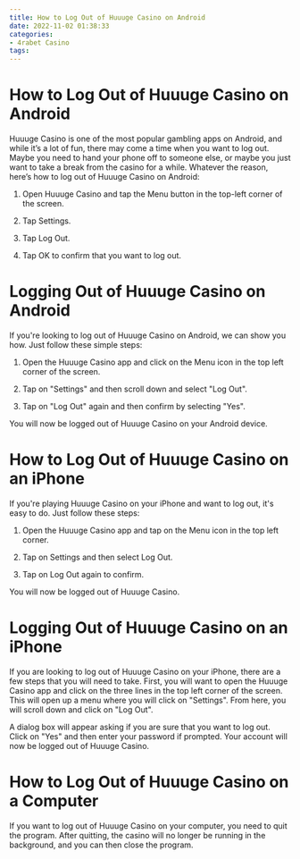 ```yaml
---
title: How to Log Out of Huuuge Casino on Android
date: 2022-11-02 01:38:33
categories:
- 4rabet Casino
tags:
---
```



#  How to Log Out of Huuuge Casino on Android

Huuuge Casino is one of the most popular gambling apps on Android, and while it’s a lot of fun, there may come a time when you want to log out. Maybe you need to hand your phone off to someone else, or maybe you just want to take a break from the casino for a while. Whatever the reason, here’s how to log out of Huuuge Casino on Android:

1) Open Huuuge Casino and tap the Menu button in the top-left corner of the screen.

2) Tap Settings.

3) Tap Log Out.

4) Tap OK to confirm that you want to log out.

#  Logging Out of Huuuge Casino on Android

If you're looking to log out of Huuuge Casino on Android, we can show you how. Just follow these simple steps:

1) Open the Huuuge Casino app and click on the Menu icon in the top left corner of the screen.

2) Tap on "Settings" and then scroll down and select "Log Out".

3) Tap on "Log Out" again and then confirm by selecting "Yes".

You will now be logged out of Huuuge Casino on your Android device.

#  How to Log Out of Huuuge Casino on an iPhone

If you're playing Huuuge Casino on your iPhone and want to log out, it's easy to do. Just follow these steps:

1. Open the Huuuge Casino app and tap on the Menu icon in the top left corner.

2. Tap on Settings and then select Log Out.

3. Tap on Log Out again to confirm.

You will now be logged out of Huuuge Casino.

#  Logging Out of Huuuge Casino on an iPhone

If you are looking to log out of Huuuge Casino on your iPhone, there are a few steps that you will need to take. First, you will want to open the Huuuge Casino app and click on the three lines in the top left corner of the screen. This will open up a menu where you will click on "Settings". From here, you will scroll down and click on "Log Out".

A dialog box will appear asking if you are sure that you want to log out. Click on "Yes" and then enter your password if prompted. Your account will now be logged out of Huuuge Casino.

#  How to Log Out of Huuuge Casino on a Computer

If you want to log out of Huuuge Casino on your computer, you need to quit the program. After quitting, the casino will no longer be running in the background, and you can then close the program.